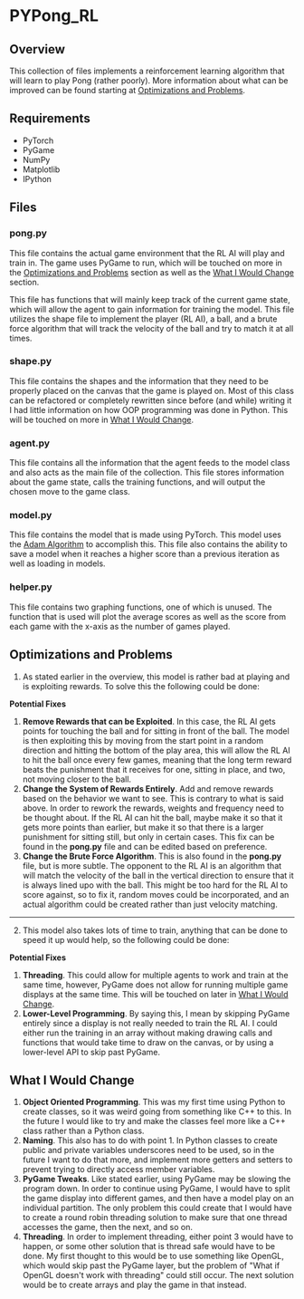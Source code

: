 # PYPong_RL

## Overview

This collection of files implements a reinforcement learning algorithm that will learn to play Pong (rather poorly). More information about what can be improved can be found starting at [Optimizations and Problems](#optimizations-and-problems).

## Requirements

-   PyTorch
-   PyGame
-   NumPy
-   Matplotlib
-   IPython

## Files

### pong.py

This file contains the actual game environment that the RL AI will play and train in. The game uses PyGame to run, which will be touched on more in the [Optimizations and Problems](#optimizations-and-problems) section as well as the [What I Would Change](#what-i-would-change) section.

This file has functions that will mainly keep track of the current game state, which will allow the agent to gain information for training the model. This file utilizes the shape file to implement the player (RL AI), a ball, and a brute force algorithm that will track the velocity of the ball and try to match it at all times.

### shape.py

This file contains the shapes and the information that they need to be properly placed on the canvas that the game is played on. Most of this class can be refactored or completely rewritten since before (and while) writing it I had little information on how OOP programming was done in Python. This will be touched on more in [What I Would Change](#what-i-would-change).

### agent.py

This file contains all the information that the agent feeds to the model class and also acts as the main file of the collection. This file stores information about the game state, calls the training functions, and will output the chosen move to the game class.

### model.py

This file contains the model that is made using PyTorch. This model uses the [Adam Algorithm](https://pytorch.org/docs/stable/generated/torch.optim.Adam.html) to accomplish this. This file also contains the ability to save a model when it reaches a higher score than a previous iteration as well as loading in models.

### helper.py

This file contains two graphing functions, one of which is unused. The function that is used will plot the average scores as well as the score from each game with the x-axis as the number of games played.

## Optimizations and Problems

1. As stated earlier in the overview, this model is rather bad at playing and is exploiting rewards. To solve this the following could be done:

**Potential Fixes**

1. **Remove Rewards that can be Exploited**. In this case, the RL AI gets points for touching the ball and for sitting in front of the ball. The model is then exploiting this by moving from the start point in a random direction and hitting the bottom of the play area, this will allow the RL AI to hit the ball once every few games, meaning that the long term reward beats the punishment that it receives for one, sitting in place, and two, not moving closer to the ball.
2. **Change the System of Rewards Entirely**. Add and remove rewards based on the behavior we want to see. This is contrary to what is said above. In order to rework the rewards, weights and frequency need to be thought about. If the RL AI can hit the ball, maybe make it so that it gets more points than earlier, but make it so that there is a larger punishment for sitting still, but only in certain cases. This fix can be found in the **pong.py** file and can be edited based on preference.
3. **Change the Brute Force Algorithm**. This is also found in the **pong.py** file, but is more subtle. The opponent to the RL AI is an algorithm that will match the velocity of the ball in the vertical direction to ensure that it is always lined upo with the ball. This might be too hard for the RL AI to score against, so to fix it, random moves could be incorporated, and an actual algorithm could be created rather than just velocity matching.

---

2. This model also takes lots of time to train, anything that can be done to speed it up would help, so the following could be done:

**Potential Fixes**

1. **Threading**. This could allow for multiple agents to work and train at the same time, however, PyGame does not allow for running multiple game displays at the same time. This will be touched on later in [What I Would Change](#what-i-would-change).
2. **Lower-Level Programming**. By saying this, I mean by skipping PyGame entirely since a display is not really needed to train the RL AI. I could either run the training in an array without making drawing calls and functions that would take time to draw on the canvas, or by using a lower-level API to skip past PyGame.

## What I Would Change

1. **Object Oriented Programming**. This was my first time using Python to create classes, so it was weird going from something like C++ to this. In the future I would like to try and make the classes feel more like a C++ class rather than a Python class.
2. **Naming**. This also has to do with point 1. In Python classes to create public and private variables underscores need to be used, so in the future I want to do that more, and implement more getters and setters to prevent trying to directly access member variables.
3. **PyGame Tweaks**. Like stated earlier, using PyGame may be slowing the program down. In order to continue using PyGame, I would have to split the game display into different games, and then have a model play on an individual partition. The only problem this could create that I would have to create a round robin threading solution to make sure that one thread accesses the game, then the next, and so on.
4. **Threading**. In order to implement threading, either point 3 would have to happen, or some other solution that is thread safe would have to be done. My first thought to this would be to use something like OpenGL, which would skip past the PyGame layer, but the problem of "What if OpenGL doesn't work with threading" could still occur. The next solution would be to create arrays and play the game in that instead.
